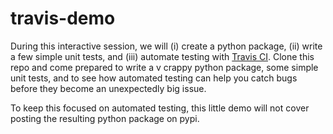 # travis-demo

During this interactive session, we will (i) create a python package, (ii)
write a few simple unit tests, and (iii) automate testing with [Travis
CI](https://travis-ci.org/). Clone this repo and come prepared to write a v
crappy python package, some simple unit tests, and to see how automated testing
can help you catch bugs before they become an unexpectedly big issue.

To keep this focused on automated testing, this little demo will not cover
posting the resulting python package on pypi.
